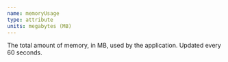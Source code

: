 ```yaml
---
name: memoryUsage
type: attribute
units: megabytes (MB)
---
```


The total amount of memory, in MB, used by the application. Updated every 60 seconds.
